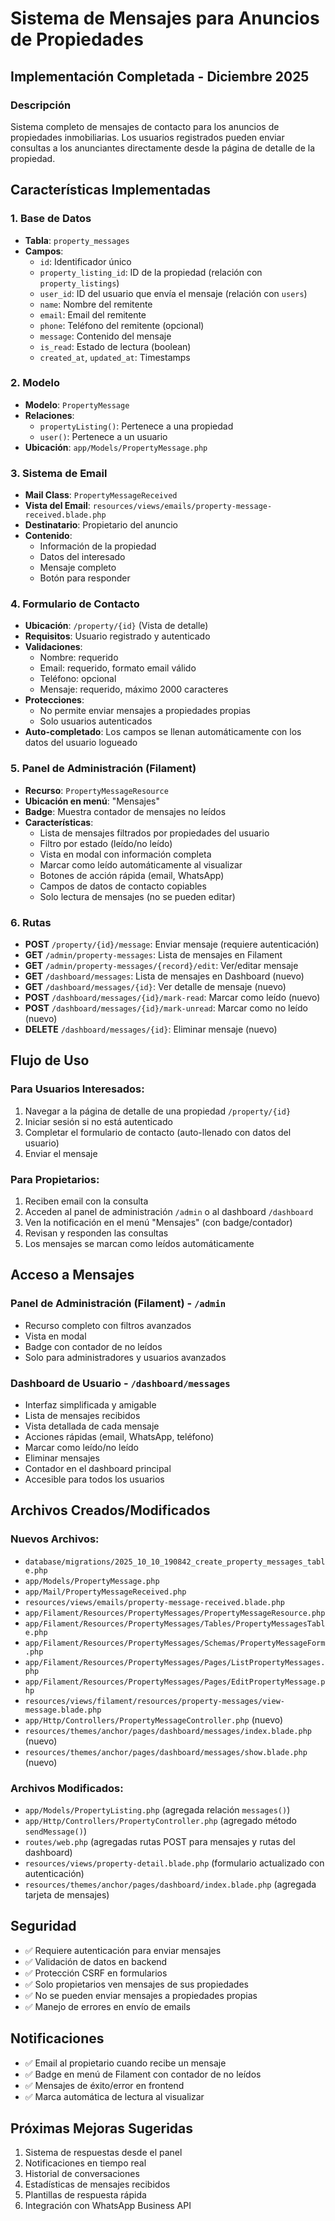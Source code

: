 # Sistema de Mensajes para Anuncios de Propiedades

## Implementación Completada - Diciembre 2025

### Descripción
Sistema completo de mensajes de contacto para los anuncios de propiedades inmobiliarias. Los usuarios registrados pueden enviar consultas a los anunciantes directamente desde la página de detalle de la propiedad.

## Características Implementadas

### 1. Base de Datos
- **Tabla**: `property_messages`
- **Campos**:
  - `id`: Identificador único
  - `property_listing_id`: ID de la propiedad (relación con `property_listings`)
  - `user_id`: ID del usuario que envía el mensaje (relación con `users`)
  - `name`: Nombre del remitente
  - `email`: Email del remitente
  - `phone`: Teléfono del remitente (opcional)
  - `message`: Contenido del mensaje
  - `is_read`: Estado de lectura (boolean)
  - `created_at`, `updated_at`: Timestamps

### 2. Modelo
- **Modelo**: `PropertyMessage`
- **Relaciones**:
  - `propertyListing()`: Pertenece a una propiedad
  - `user()`: Pertenece a un usuario
- **Ubicación**: `app/Models/PropertyMessage.php`

### 3. Sistema de Email
- **Mail Class**: `PropertyMessageReceived`
- **Vista del Email**: `resources/views/emails/property-message-received.blade.php`
- **Destinatario**: Propietario del anuncio
- **Contenido**: 
  - Información de la propiedad
  - Datos del interesado
  - Mensaje completo
  - Botón para responder

### 4. Formulario de Contacto
- **Ubicación**: `/property/{id}` (Vista de detalle)
- **Requisitos**: Usuario registrado y autenticado
- **Validaciones**:
  - Nombre: requerido
  - Email: requerido, formato email válido
  - Teléfono: opcional
  - Mensaje: requerido, máximo 2000 caracteres
- **Protecciones**:
  - No permite enviar mensajes a propiedades propias
  - Solo usuarios autenticados
- **Auto-completado**: Los campos se llenan automáticamente con los datos del usuario logueado

### 5. Panel de Administración (Filament)
- **Recurso**: `PropertyMessageResource`
- **Ubicación en menú**: "Mensajes"
- **Badge**: Muestra contador de mensajes no leídos
- **Características**:
  - Lista de mensajes filtrados por propiedades del usuario
  - Filtro por estado (leído/no leído)
  - Vista en modal con información completa
  - Marcar como leído automáticamente al visualizar
  - Botones de acción rápida (email, WhatsApp)
  - Campos de datos de contacto copiables
  - Solo lectura de mensajes (no se pueden editar)

### 6. Rutas
- **POST** `/property/{id}/message`: Enviar mensaje (requiere autenticación)
- **GET** `/admin/property-messages`: Lista de mensajes en Filament
- **GET** `/admin/property-messages/{record}/edit`: Ver/editar mensaje
- **GET** `/dashboard/messages`: Lista de mensajes en Dashboard (nuevo)
- **GET** `/dashboard/messages/{id}`: Ver detalle de mensaje (nuevo)
- **POST** `/dashboard/messages/{id}/mark-read`: Marcar como leído (nuevo)
- **POST** `/dashboard/messages/{id}/mark-unread`: Marcar como no leído (nuevo)
- **DELETE** `/dashboard/messages/{id}`: Eliminar mensaje (nuevo)

## Flujo de Uso

### Para Usuarios Interesados:
1. Navegar a la página de detalle de una propiedad `/property/{id}`
2. Iniciar sesión si no está autenticado
3. Completar el formulario de contacto (auto-llenado con datos del usuario)
4. Enviar el mensaje

### Para Propietarios:
1. Reciben email con la consulta
2. Acceden al panel de administración `/admin` o al dashboard `/dashboard`
3. Ven la notificación en el menú "Mensajes" (con badge/contador)
4. Revisan y responden las consultas
5. Los mensajes se marcan como leídos automáticamente

## Acceso a Mensajes

### Panel de Administración (Filament) - `/admin`
- Recurso completo con filtros avanzados
- Vista en modal
- Badge con contador de no leídos
- Solo para administradores y usuarios avanzados

### Dashboard de Usuario - `/dashboard/messages`
- Interfaz simplificada y amigable
- Lista de mensajes recibidos
- Vista detallada de cada mensaje
- Acciones rápidas (email, WhatsApp, teléfono)
- Marcar como leído/no leído
- Eliminar mensajes
- Contador en el dashboard principal
- Accesible para todos los usuarios

## Archivos Creados/Modificados

### Nuevos Archivos:
- `database/migrations/2025_10_10_190842_create_property_messages_table.php`
- `app/Models/PropertyMessage.php`
- `app/Mail/PropertyMessageReceived.php`
- `resources/views/emails/property-message-received.blade.php`
- `app/Filament/Resources/PropertyMessages/PropertyMessageResource.php`
- `app/Filament/Resources/PropertyMessages/Tables/PropertyMessagesTable.php`
- `app/Filament/Resources/PropertyMessages/Schemas/PropertyMessageForm.php`
- `app/Filament/Resources/PropertyMessages/Pages/ListPropertyMessages.php`
- `app/Filament/Resources/PropertyMessages/Pages/EditPropertyMessage.php`
- `resources/views/filament/resources/property-messages/view-message.blade.php`
- `app/Http/Controllers/PropertyMessageController.php` (nuevo)
- `resources/themes/anchor/pages/dashboard/messages/index.blade.php` (nuevo)
- `resources/themes/anchor/pages/dashboard/messages/show.blade.php` (nuevo)

### Archivos Modificados:
- `app/Models/PropertyListing.php` (agregada relación `messages()`)
- `app/Http/Controllers/PropertyController.php` (agregado método `sendMessage()`)
- `routes/web.php` (agregadas rutas POST para mensajes y rutas del dashboard)
- `resources/views/property-detail.blade.php` (formulario actualizado con autenticación)
- `resources/themes/anchor/pages/dashboard/index.blade.php` (agregada tarjeta de mensajes)

## Seguridad

- ✅ Requiere autenticación para enviar mensajes
- ✅ Validación de datos en backend
- ✅ Protección CSRF en formularios
- ✅ Solo propietarios ven mensajes de sus propiedades
- ✅ No se pueden enviar mensajes a propiedades propias
- ✅ Manejo de errores en envío de emails

## Notificaciones

- ✅ Email al propietario cuando recibe un mensaje
- ✅ Badge en menú de Filament con contador de no leídos
- ✅ Mensajes de éxito/error en frontend
- ✅ Marca automática de lectura al visualizar

## Próximas Mejoras Sugeridas

1. Sistema de respuestas desde el panel
2. Notificaciones en tiempo real
3. Historial de conversaciones
4. Estadísticas de mensajes recibidos
5. Plantillas de respuesta rápida
6. Integración con WhatsApp Business API
